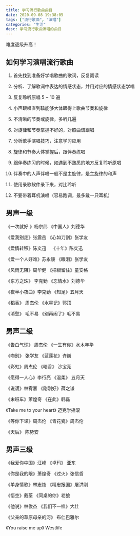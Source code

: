 ```yaml
---
title: 学习流行歌曲曲目
date: 2020-09-08 19:38:05
tags: ["流行歌曲", "演唱"]
categories: "生活"
desc: 学习流行歌曲演唱的曲目
---
```


难度逐级升高！

## 如何学习演唱流行歌曲

1. 首先找到准备好学唱歌曲的歌词，反复阅读

1. 分析、了解歌词中表达的情感状态，并用对应的情感状态学唱

1. 反复聆听原唱 5 ~ 10 遍

1. 小声跟唱直到鞥能够大体跟得上歌曲节奏和旋律

1. 不清晰的节奏或旋律，多听几遍

1. 对旋律和节奏掌握不好的，对照曲谱跟唱

1. 分析歌手演唱技巧，注意学习应用

1. 旋律和节奏大体掌握后，跟伴奏练唱

1. 跟伴奏练习的时候，如遇到不熟悉的地方反复聆听原唱

1. 伴奏中的人声伴唱一般不是主旋律，是主旋律的和声

1. 使用录歌软件录下来，对比聆听

1. 不要带着耳机演唱（容易跑调，最多戴一只耳机）

## 男声一级

《一次就好 》杨宗纬  《中国人》刘德华

《爱我别走》张震岳   《心如刀割》张学友

《爱情转移》陈奕迅    《十年》陈奕迅

《爱一个人好难》苏永康  《眼泪》张学友

《风雨无阻》周华健 《把根留住》童安格

《东方之珠》 李克勤 《忘情水》刘德华

《夜半小夜曲》李克勤 《知足》五月天

《稻香》 周杰伦 《水星记》郭顶

《消愁》 毛不易 《别再闹了》毛不易

## 男声二级

《告白气球》 周杰伦  《一生有你》水木年华

《吻别》 张学友  《蓝莲花》许巍

《彩虹》周杰伦  《暗香》 沙宝亮

《愿得一人心》李行亮 《温柔》 五月天

《说谎》林宥嘉  《刚刚好》薛之谦

《末班车》萧煌奇  《在此》韩磊

《Take me to your heart》 迈克学摇滚

《等你下课》周杰伦 《青花瓷》周杰伦

《天后》 陈势安

## 男声三级

《我爱你中国》汪峰  《卓玛》 亚东

《你是我的眼》萧煌奇  《过火》张信哲

《单身情歌》林志炫 《精忠报国》屠洪刚

《悟空》戴荃 《同桌的你》老狼

《他说》林俊杰 《我们不一样》大壮

《父亲的草原母亲的河》 布仁巴雅尔

《You raise me up》 Westlife
